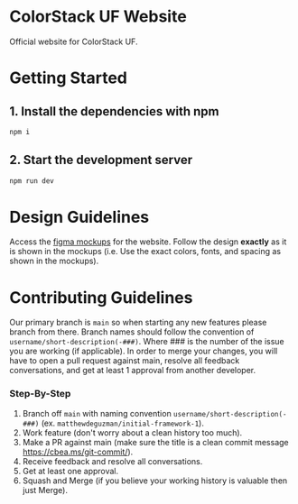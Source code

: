 # ColorStack UF Website

Official website for ColorStack UF.

# Getting Started

## 1. Install the dependencies with npm

```bash
npm i
```

## 2. Start the development server

```bash
npm run dev
```

# Design Guidelines

Access the [figma mockups](https://www.figma.com/file/PoZFiVJE3qQUtFjm8cNOBn/Colorstack-Web-Design?type=design&node-id=226%3A862&mode=design&t=ZLsJFjLyVGeER8bM-1)
for the website. Follow the design **exactly** as it is shown in the mockups
(i.e. Use the exact colors, fonts, and spacing as shown in the mockups).

# Contributing Guidelines

Our primary branch is `main` so when starting any new features please branch from there.
Branch names should follow the convention of `username/short-description(-###)`. Where ###
is the number of the issue you are working (if applicable). In order to merge your changes,
you will have to open a pull request against main, resolve all feedback conversations, and
get at least 1 approval from another developer.

### Step-By-Step

1. Branch off `main` with naming convention `username/short-description(-###)` (ex. `matthewdeguzman/initial-framework-1`).
2. Work feature (don't worry about a clean history too much).
3. Make a PR against main (make sure the title is a clean commit message https://cbea.ms/git-commit/).
4. Receive feedback and resolve all conversations.
5. Get at least one approval.
6. Squash and Merge (if you believe your working history is valuable then just Merge).
